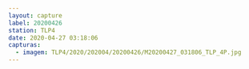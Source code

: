 ```yaml
---
layout: capture
label: 20200426
station: TLP4
date: 2020-04-27 03:18:06
capturas:
  - imagem: TLP4/2020/202004/20200426/M20200427_031806_TLP_4P.jpg
---
```

